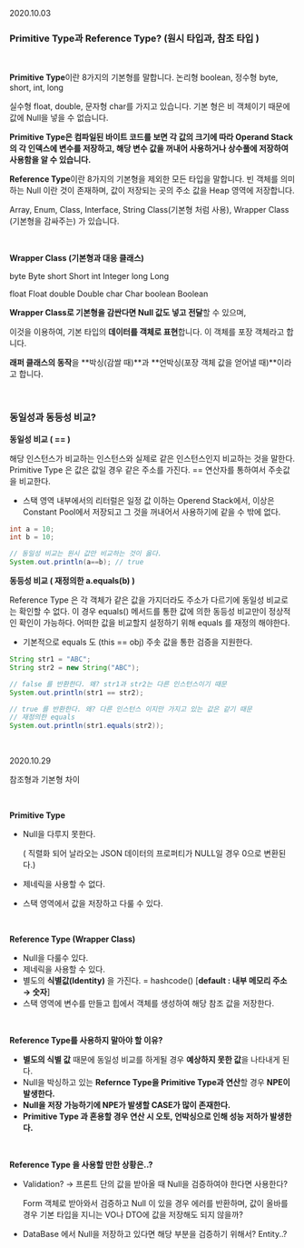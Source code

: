 2020.10.03

### **Primitive Type과 Reference Type? (원시 타입과, 참조 타입 )**
<br/>

**Primitive Type**이란 8가지의 기본형를 말합니다. 논리형 boolean, 정수형 byte, short, int, long

실수형 float, double, 문자형 char를 가지고 있습니다. 기본 형은 비 객체이기 때문에 값에 Null을 넣을 수 없습니다.

**Primitive Type은 컴파일된 바이트 코드를 보면 각 값의 크기에 따라 Operand Stack의 각 인덱스에 변수를 저장하고, 해당 변수 값을 꺼내어 사용하거나 상수풀에 저장하여 사용함을 알 수 있습니다.**

**Reference Type**이란 8가지의 기본형을 제외한 모든 타입을 말합니다. 빈 객체를 의미하는 Null 이란 것이 존재하며, 값이 저장되는 곳의 주소 값을 Heap 영역에 저장합니다.

Array, Enum, Class, Interface, String Class(기본형 처럼 사용), Wrapper Class (기본형을 감싸주는) 가 있습니다.

<br/>

**Wrapper Class (기본형과 대응 클래스)**

byte Byte	        short Short	        int Integer	long Long

float Float	double Double	char Char 	boolean Boolean

**Wrapper Class로 기본형을 감싼다면 Null 값도 넣고 전달**할 수 있으며,

이것을 이용하여, 기본 타입의 **데이터를 객체로 표현**합니다. 이 객체를 포장 객체라고 합니다.

**래퍼 클래스의 동작**을 **박싱(감쌀 때)**과 **언박싱(포장 객체 값을 얻어낼 때)**이라고 합니다.

<br/>

### **동일성과 동등성 비교?**

**동일성 비교 ( == )**

해당 인스턴스가 비교하는 인스턴스와 실제로 같은 인스턴스인지 비교하는 것을 말한다. Primitive Type 은 값은 값일 경우 같은 주소를 가진다. 
== 연산자를 통하여서 주솟값을 비교한다. 
+ 스택 영역 내부에서의 리터럴은 일정 값 이하는 Operend Stack에서, 이상은 Constant Pool에서 저장되고 그 것을 꺼내어서 사용하기에 같을 수 밖에 없다.

```java
int a = 10;
int b = 10;

// 동일성 비교는 원시 값만 비교하는 것이 옳다. 
System.out.println(a==b); // true
```

**동등성 비교 ( 재정의한 a.equals(b) )** 

Reference Type 은 각 객체가 같은 값을 가지더라도 주소가 다르기에 동일성 비교로는 확인할 수 없다. 이 경우 equals() 메서드를 통한 값에 의한 동등성 비교만이 정상적인 확인이 가능하다.
어떠한 값을 비교할지 설정하기 위해 equals 를 재정의 해야한다.
+ 기본적으로 equals 도 (this == obj) 주솟 값을 통한 검증을 지원한다.

```java
String str1 = "ABC";
String str2 = new String("ABC");

// false 를 반환한다. 왜? str1과 str2는 다른 인스턴스이기 때문
System.out.println(str1 == str2);

// true 를 반환한다. 왜? 다른 인스턴스 이지만 가지고 있는 값은 같기 때문
// 재정의한 equals
System.out.println(str1.equals(str2));

```

<br/>

2020.10.29

참조형과 기본형 차이 

<br/>

**Primitive Type** 

- Null을 다루지 못한다.

    ( 직렬화 되어 날라오는 JSON 데이터의 프로퍼티가 NULL일 경우 0으로 변환된다.)

- 제네릭을 사용할 수 없다.
- 스택 영역에서 값을 저장하고 다룰 수 있다.

<br/>

**Reference Type (Wrapper Class)**

- Null을 다룰수 있다.
- 제네릭을 사용할 수 있다.
- 별도의 **식별값(Identity)** 을 가진다. = hashcode() [**default : 내부 메모리 주소 → 숫자**]
- 스택 영역에 변수를 만들고 힙에서 객체를 생성하여 해당 참조 값을 저장한다.

<br/>

**Reference Type를 사용하지 말아야 할 이유?**

- **별도의 식별 값** 때문에 동일성 비교를 하게될 경우 **예상하지 못한 값**을 나타내게 된다.
- Null을 박싱하고 있는 **Refernce Type을 Primitive Type과 연산**할 경우 **NPE이 발생한다.**
- **Null을 저장 가능하기에 NPE가 발생할 CASE가 많이 존재한다.**
- **Primitive Type 과 혼용할 경우 연산 시 오토, 언박싱으로 인해 성능 저하가 발생한다.**

<br/>

**Reference Type 을 사용할 만한 상황은..?**

- Validation? → 프론트 단의 값을 받아올 때 Null을 검증하여야 한다면 사용한다?

    Form 객체로 받아와서 검증하고 Null 이 있을 경우 에러를 반환하며, 값이 올바를 경우 기본 타입을 지니는 VO나 DTO에 값을 저장해도 되지 않을까?

- DataBase 에서 Null을 저장하고 있다면 해당 부분을 검증하기 위해서? Entity..?